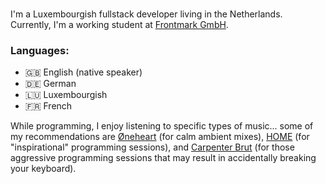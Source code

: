 ### 

I'm a Luxembourgish fullstack developer living in the Netherlands. Currently, I'm a working student at [Frontmark GmbH](https://www.frontmark.de/). 

### Languages: 
- 🇬🇧 English (native speaker)
- 🇩🇪 German
- 🇱🇺 Luxembourgish
- 🇫🇷 French

While programming, I enjoy listening to specific types of music... some of my recommendations are [Øneheart](https://iamoneheart.bandcamp.com/) (for calm ambient mixes), [HOME](https://home96.bandcamp.com/) (for "inspirational" programming sessions), and [Carpenter Brut](https://carpenterbrut.bandcamp.com/) (for those aggressive programming sessions that may result in accidentally breaking your keyboard).


<!--
**cjphs/cjphs** is a ✨ _special_ ✨ repository because its `README.md` (this file) appears on your GitHub profile.

Here are some ideas to get you started:

- 🔭 I’m currently working on ...
- 🌱 I’m currently learning ...
- 👯 I’m looking to collaborate on ...
- 🤔 I’m looking for help with ...
- 💬 Ask me about ...
- 📫 How to reach me: ...
- 😄 Pronouns: ...
- ⚡ Fun fact: ...
-->
